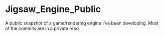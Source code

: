 # Jigsaw_Engine_Public
A public snapshot of a game/rendering engine I've been developing. Most of the commits are in a private repo
